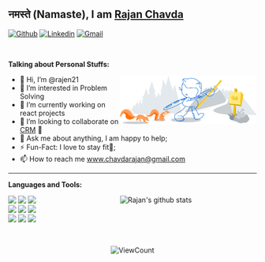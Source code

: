 ## नमस्ते (Namaste), I am [Rajan Chavda](https://github.com/rajen21)

<!-- Your badges
You can use the website to generate badges: https://shields.io/
-->

[![Github](https://img.shields.io/badge/-Github-000?style=flat&logo=Github&logoColor=white)](https://github.com/rajen21)
[![Linkedin](https://img.shields.io/badge/-LinkedIn-blue?style=flat&logo=Linkedin&logoColor=white)](https://www.linkedin.com/in/rajen21/)
[![Gmail](https://img.shields.io/badge/-Gmail-c14438?style=flat&logo=Gmail&logoColor=white)](mailto:www.chavdarajan@gmail.com)

&nbsp;

<!-- Talking about you -->
**Talking about Personal Stuffs:**

<!-- Any image aligned to the right. Beware the width -->
<img width="55%" align="right" alt="Github" src="https://raw.githubusercontent.com/rajen21/rajen21/88f8289eda9fa61d5969c1931991b91b23dc52c6/git-header.svg" />

- 👋 Hi, I’m @rajen21
- 👀 I’m interested in Problem Solving
- 🌱 I’m currently working on react projects
- 👯 I’m looking to collaborate on [CRM](https://github.com/rajen21/crm-react) 🤝
- 💬 Ask me about anything, I am happy to help;
- ⚡️ Fun-Fact: I love to stay fit💪;
- 📫 How to reach me www.chavdarajan@gmail.com
-----------------------------------------------

**Languages and Tools:** 

<!-- Your github readme stats
You can use this api: https://github.com/anuraghazra/github-readme-stats
-->
<p>
  <a href="https://github.com/rajen21/crm-react">
    <img width="55%" align="right" alt="Rajan's github stats" src="https://github-readme-stats.vercel.app/api?username=rajen21&&show_icons=truetitle_color=ff3dr&icon_color=ff3dr&text_color=daf7dc&bg_color=151515&hide_border=true" />
  </a>

  <!-- Your languages and tools. Be careful with the alignment. 
  You can use this sites to get logos: https://www.vectorlogo.zone or https://simpleicons.org/
  -->
  <code><img width="10%" src="https://www.vectorlogo.zone/logos/javascript/javascript-horizontal.svg"></code>
  <code><img width="10%" src="https://www.vectorlogo.zone/logos/reactjs/reactjs-ar21.svg"></code>
  <code><img width="10%" src="https://www.vectorlogo.zone/logos/nodejs/nodejs-ar21.svg"></code>
  <br />
  <code><img width="10%" src="https://www.vectorlogo.zone/logos/mongodb/mongodb-ar21.svg"></code>
  <code><img width="10%" src="https://www.vectorlogo.zone/logos/mysql/mysql-ar21.svg"></code>
  <code><img width="10%" src="https://www.vectorlogo.zone/logos/json/json-ar21.svg"></code>
  <br />
  <code><img width="10%" src="https://www.vectorlogo.zone/logos/git-scm/git-scm-ar21.svg"></code>
  <code><img width="10%" src="https://www.vectorlogo.zone/logos/expressjs/expressjs-ar21.svg"></code>
  <code><img width="10%" src="https://www.vectorlogo.zone/logos/npmjs/npmjs-ar21.svg"></code>
</p>

&nbsp;
<!-- Your hits or visitors
site: http://hits.dwyl.com or https://visitor-badge.glitch.me
Both apis are in trouble due to the number of requests, if you know any other to register visitors, great
-->
<p align="center">
  <img alt="ViewCount" src="https://views.whatilearened.today/views/github/rajen21/rajen21.svg" />
</p>

<!---
rajen21/rajen21 is a ✨ special ✨ repository because its `README.md` (this file) appears on your GitHub profile.
You can click the Preview link to take a look at your changes.
--->
